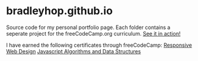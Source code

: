 # bradleyhop.github.io
Source code for my personal portfolio page.
Each folder contains a seperate project for the freeCodeCamp.org curriculum.
[See it in action!](https://bradleyhop.github.io)

I have earned the following certificates through freeCodeCamp:
[Responsive Web Design](https://www.freecodecamp.org/certification/bradleyhop/responsive-web-design)
[Javascript Algorithms and Data Structures](https://www.freecodecamp.org/certification/bradleyhop/javascript-algorithms-and-data-structures)
